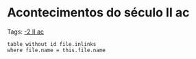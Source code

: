 # Acontecimentos do século II ac

Tags: [-2 II ac](../-2%20II%20ac.md)

```dataview
table without id file.inlinks
where file.name = this.file.name
```
